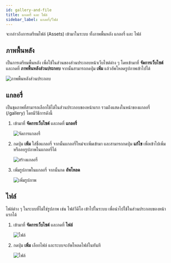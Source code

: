 ```yaml
---
id: gallery-and-file
title: แกลอรี่ และ ไฟล์
sidebar_label: แกลอรี่/ไฟล์
---
```


จะกล่าวถึงการเตรียมไฟล์ (Assets) เข้ามาในระบบ ทั้งภาพพื้นหลัง แกลอรี่ และ ไฟล์

## ภาพพื้นหลัง

เป็นการเตรียมพื้นหลัง เพื่อใช้ในส่วนของส่วนประกอบหน้าเว็บไซต์ต่าง ๆ โดยเข้ามาที่ **จัดการเว็บไซต์** และกดที่ **ภาพพื้นหลังส่วนประกอบ** จากนั้นสามารถกดปุ่ม **เพิ่ม** แล้วอัพโหลดรูปภาพเข้าไปได้

![ภาพพื้นหลังส่วนประกอบ](/img/gallery/1.png)

## แกลอรี่

เป็นชุดภาพที่สามารถเลือกใช้ได้ในส่วนประกอบของหน้าแรก รวมถึงแสดงในหน้าของแกลอรี่ (/gallery) โดยมีวิธีการดังนี้

1. เข้ามาที่ **จัดการเว็บไซต์** และกดที่ **แกลอรี่**

   ![จัดการแกลอรี่](/img/gallery/2.png)

2. กดปุ่ม **เพิ่ม** ใส่ชื่อแกลอรี่ จากนั้นแกลอรี่ใหม่จะเพิ่มเข้ามา และสามารถกดปุ่ม **แก้ไข** เพื่อเข้าไปเพิ่มหรือลบรูปภาพในแกลอรี่ได้

   ![สร้างแกลอรี่](/img/gallery/3.png)

3. เพิ่มรูปภาพในแกลอรี่ จากนั้นกด **อัพโหลด**

   ![เพิ่มรูปภาพ](/img/gallery/4.png)

## ไฟล์

ไฟล์ต่าง ๆ ในระบบที่ไม่ใช่รูปภาพ เช่น ไฟล์วีดีโอ เข้าไปในระบบ เพื่อนำไปใช้ในส่วนประกอบของหน้าแรกได้

1. เข้ามาที่ **จัดการเว็บไซต์** และกดที่ **ไฟล์**

   ![ไฟล์](/img/gallery/5.png)

2. กดปุ่ม **เพิ่ม** เลือกไฟล์ และระบบจะอัพโหลดไฟล์ในทันที

   ![ไฟล์](/img/gallery/6.png)
